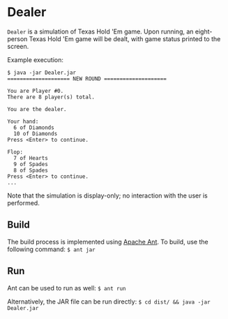 # Dealer
`Dealer` is a simulation of Texas Hold 'Em game. Upon running, an eight-person
Texas Hold 'Em game will be dealt, with game status printed to the screen.

Example execution:
```
$ java -jar Dealer.jar
==================== NEW ROUND ====================

You are Player #0.
There are 8 player(s) total.

You are the dealer.

Your hand:
  6 of Diamonds
  10 of Diamonds
Press <Enter> to continue.

Flop:
  7 of Hearts
  9 of Spades
  8 of Spades
Press <Enter> to continue.
...
```

Note that the simulation is display-only; no interaction with the user is
performed.

## Build
The build process is implemented using [Apache Ant](https://ant.apache.org/). To
build, use the following command:
`$ ant jar`

## Run
Ant can be used to run as well:
`$ ant run`

Alternatively, the JAR file can be run directly:
`$ cd dist/ && java -jar Dealer.jar`
